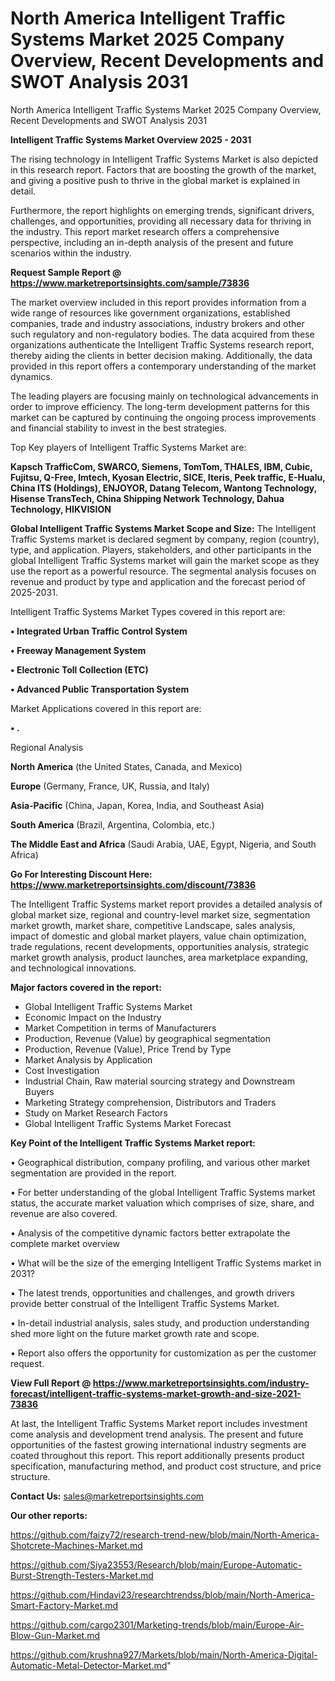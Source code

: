 # North America Intelligent Traffic Systems Market 2025 Company Overview, Recent Developments and SWOT Analysis 2031
North America Intelligent Traffic Systems Market 2025 Company Overview, Recent Developments and SWOT Analysis 2031

<Strong> Intelligent Traffic Systems Market Overview 2025 - 2031</strong>

The rising technology in Intelligent Traffic Systems Market is also depicted in this research report. Factors that are boosting the growth of the market, and giving a positive push to thrive in the global market is explained in detail.

Furthermore, the report highlights on emerging trends, significant drivers, challenges, and opportunities, providing all necessary data for thriving in the industry. This report market research offers a comprehensive perspective, including an in-depth analysis of the present and future scenarios within the industry.

<strong>Request Sample Report @ <a href=https://www.marketreportsinsights.com/sample/73836>https://www.marketreportsinsights.com/sample/73836</a></strong>

The market overview included in this report provides information from a wide range of resources like government organizations, established companies, trade and industry associations, industry brokers and other such regulatory and non-regulatory bodies. The data acquired from these organizations authenticate the Intelligent Traffic Systems research report, thereby aiding the clients in better decision making. Additionally, the data provided in this report offers a contemporary understanding of the market dynamics.

The leading players are focusing mainly on technological advancements in order to improve efficiency. The long-term development patterns for this market can be captured by continuing the ongoing process improvements and financial stability to invest in the best strategies.

Top Key players of Intelligent Traffic Systems Market are:

<strong>Kapsch TrafficCom, SWARCO, Siemens, TomTom, THALES, IBM, Cubic, Fujitsu, Q-Free, Imtech, Kyosan Electric, SICE, Iteris, Peek traffic, E-Hualu, China ITS (Holdings), ENJOYOR, Datang Telecom, Wantong Technology, Hisense TransTech, China Shipping Network Technology, Dahua Technology, HIKVISION</strong>

<strong><b>Global Intelligent Traffic Systems Market Scope and Size:</b></strong>
The Intelligent Traffic Systems market is declared segment by company, region (country), type, and application. Players, stakeholders, and other participants in the global Intelligent Traffic Systems market will gain the market scope as they use the report as a powerful resource. The segmental analysis focuses on revenue and product by type and application and the forecast period of 2025-2031.

Intelligent Traffic Systems Market Types covered in this report are:

<strong>• Integrated Urban Traffic Control System

• Freeway Management System

• Electronic Toll Collection (ETC)

• Advanced Public Transportation System</strong>

Market Applications covered in this report are:

<strong>• .</strong> 

Regional Analysis

<strong>North America</strong> (the United States, Canada, and Mexico)

<strong>Europe</strong> (Germany, France, UK, Russia, and Italy)

<strong>Asia-Pacific</strong> (China, Japan, Korea, India, and Southeast Asia)

<strong>South America</strong> (Brazil, Argentina, Colombia, etc.)

<strong>The Middle East and Africa</strong> (Saudi Arabia, UAE, Egypt, Nigeria, and South Africa)

<strong>Go For Interesting Discount Here: <a href=https://www.marketreportsinsights.com/discount/73836>https://www.marketreportsinsights.com/discount/73836</a></strong>

The Intelligent Traffic Systems market report provides a detailed analysis of global market size, regional and country-level market size, segmentation market growth, market share, competitive Landscape, sales analysis, impact of domestic and global market players, value chain optimization, trade regulations, recent developments, opportunities analysis, strategic market growth analysis, product launches, area marketplace expanding, and technological innovations.

<strong><b>Major factors covered in the report:</b></strong>
<ul>
  <li>Global Intelligent Traffic Systems Market </li>
  <li>Economic Impact on the Industry</li>
  <li>Market Competition in terms of Manufacturers</li>
  <li>Production, Revenue (Value) by geographical segmentation</li>
  <li>Production, Revenue (Value), Price Trend by Type</li>
  <li>Market Analysis by Application</li>
  <li>Cost Investigation</li>
  <li>Industrial Chain, Raw material sourcing strategy and Downstream Buyers</li>
  <li>Marketing Strategy comprehension, Distributors and Traders</li>
  <li>Study on Market Research Factors</li>
  <li>Global Intelligent Traffic Systems Market Forecast</li>
</ul>

<strong><b>Key Point of the Intelligent Traffic Systems Market report:</b></strong>

• Geographical distribution, company profiling, and various other market segmentation are provided in the report.

• For better understanding of the global Intelligent Traffic Systems market status, the accurate market valuation which comprises of size, share, and revenue are also covered.

• Analysis of the competitive dynamic factors better extrapolate the complete market overview

• What will be the size of the emerging Intelligent Traffic Systems market in 2031?

• The latest trends, opportunities and challenges, and growth drivers provide better construal of the Intelligent Traffic Systems Market.

• In-detail industrial analysis, sales study, and production understanding shed more light on the future market growth rate and scope.

• Report also offers the opportunity for customization as per the customer request.

<strong><b>View Full Report @ <a href=https://www.marketreportsinsights.com/industry-forecast/intelligent-traffic-systems-market-growth-and-size-2021-73836>https://www.marketreportsinsights.com/industry-forecast/intelligent-traffic-systems-market-growth-and-size-2021-73836</a></b></strong>


At last, the Intelligent Traffic Systems Market report includes investment come analysis and development trend analysis. The present and future opportunities of the fastest growing international industry segments are coated throughout this report. This report additionally presents product specification, manufacturing method, and product cost structure, and price structure.

<strong>Contact Us:</strong>
sales@marketreportsinsights.com

<strong>Our other reports:</strong>

<a href=https://github.com/faizy72/research-trend-new/blob/main/North-America-Shotcrete-Machines-Market.md>https://github.com/faizy72/research-trend-new/blob/main/North-America-Shotcrete-Machines-Market.md</a>

<a href=https://github.com/Siya23553/Research/blob/main/Europe-Automatic-Burst-Strength-Testers-Market.md>https://github.com/Siya23553/Research/blob/main/Europe-Automatic-Burst-Strength-Testers-Market.md</a>

<a href=https://github.com/Hindavi23/researchtrendss/blob/main/North-America-Smart-Factory-Market.md>https://github.com/Hindavi23/researchtrendss/blob/main/North-America-Smart-Factory-Market.md</a>

<a href=https://github.com/cargo2301/Marketing-trends/blob/main/Europe-Air-Blow-Gun-Market.md>https://github.com/cargo2301/Marketing-trends/blob/main/Europe-Air-Blow-Gun-Market.md</a>

<a href=https://github.com/krushna927/Markets/blob/main/North-America-Digital-Automatic-Metal-Detector-Market.md>https://github.com/krushna927/Markets/blob/main/North-America-Digital-Automatic-Metal-Detector-Market.md</a>"
